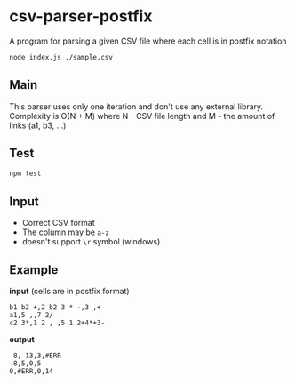 # csv-parser-postfix
A program for parsing a given CSV file where each cell is in ​postfix notation

```bash
node index.js ./sample.csv
```

## Main

This parser uses only one iteration and don't use any external library. Complexity is O(N + M) where N - CSV file length and M - the amount of links (a1, b3, ...)

## Test

```bash
npm test
```

## Input

- Correct CSV format
- The column may be `a-z`
- doesn't support `\r` symbol (windows)

## Example

__input__ (cells are in postfix format)
```csv
b1 b2 +,2 b2 3 * -,3 ,+
a1,5 ,,7 2/
c2 3*,1 2 , ,5 1 2+4*+3-
```

__output__
```csv
-8,-13,3,#ERR
-8,5,0,5
0,#ERR,0,14
```
